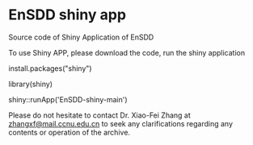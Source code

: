 # EnSDD shiny app

Source code of Shiny Application of EnSDD

To use Shiny APP, please download the code, run the shiny application

install.packages("shiny")

library(shiny)

shiny::runApp('EnSDD-shiny-main')

Please do not hesitate to contact Dr. Xiao-Fei Zhang at zhangxf@mail.ccnu.edu.cn to seek any clarifications regarding any contents or operation of the archive.
